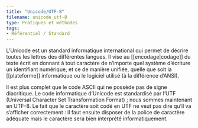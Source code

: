 ```yaml
---
title: "Unicode/UTF-8"
filename: unicode_utf-8
type: Pratiques et méthodes
tags:
- Référentiel / Standard
---
```


L’Unicode est un standard informatique international qui permet de décrire toutes les lettres des différentes langues. Il vise au [[encodage|codage]] du texte écrit en donnant à tout caractère de n’importe quel système d’écriture un identifiant numérique, et ce de manière unifiée, quelle que soit la [[plateforme]] informatique ou le logiciel utilisé (à la différence d’ANSI).

Il est plus complet que le code ASCII qui ne possède pas de signe diacritique. Le code informatique d’Unicode est standardisé par l’UTF (Universal Character Set Transformation Format) ; nous sommes maintenant en UTF-8. Le fait que le caractère soit codé en UTF ne veut pas dire qu’il va s’afficher correctement : il faut ensuite disposer de la police de caractère adéquate mais le caractère sera bien interprété informatiquement.

